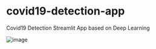 # covid19-detection-app
Covid19 Detection Streamlit App based on Deep Learning

![image](https://user-images.githubusercontent.com/55613545/131433095-97a09586-2e07-420b-90ee-50d19faba8af.png)
